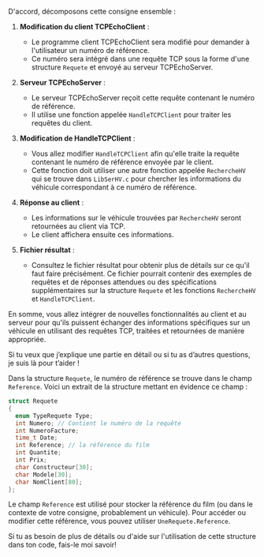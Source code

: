 D'accord, décomposons cette consigne ensemble :

1. **Modification du client TCPEchoClient** : 
   - Le programme client TCPEchoClient sera modifié pour demander à l'utilisateur un numéro de référence. 
   - Ce numéro sera intégré dans une requête TCP sous la forme d'une structure `Requete` et envoyé au serveur TCPEchoServer.

2. **Serveur TCPEchoServer** :
   - Le serveur TCPEchoServer reçoit cette requête contenant le numéro de référence.
   - Il utilise une fonction appelée `HandleTCPClient` pour traiter les requêtes du client.

3. **Modification de HandleTCPClient** :
   - Vous allez modifier `HandleTCPClient` afin qu'elle traite la requête contenant le numéro de référence envoyée par le client.
   - Cette fonction doit utiliser une autre fonction appelée `RechercheHV` qui se trouve dans `LibSerHV.c` pour chercher les informations du véhicule correspondant à ce numéro de référence.

4. **Réponse au client** :
   - Les informations sur le véhicule trouvées par `RechercheHV` seront retournées au client via TCP.
   - Le client affichera ensuite ces informations.

5. **Fichier résultat** :
   - Consultez le fichier résultat pour obtenir plus de détails sur ce qu'il faut faire précisément. Ce fichier pourrait contenir des exemples de requêtes et de réponses attendues ou des spécifications supplémentaires sur la structure `Requete` et les fonctions `RechercheHV` et `HandleTCPClient`.

En somme, vous allez intégrer de nouvelles fonctionnalités au client et au serveur pour qu'ils puissent échanger des informations spécifiques sur un véhicule en utilisant des requêtes TCP, traitées et retournées de manière appropriée. 

Si tu veux que j’explique une partie en détail ou si tu as d’autres questions, je suis là pour t’aider !

Dans la structure `Requete`, le numéro de référence se trouve dans le champ `Reference`. Voici un extrait de la structure mettant en évidence ce champ :

```c
struct Requete
{
  enum TypeRequete Type;
  int Numero; // Contient le numéro de la requête
  int NumeroFacture;
  time_t Date;
  int Reference; // la référence du film
  int Quantite;
  int Prix;
  char Constructeur[30];
  char Modele[30];
  char NomClient[80];
};
```

Le champ `Reference` est utilisé pour stocker la référence du film (ou dans le contexte de votre consigne, probablement un véhicule). Pour accéder ou modifier cette référence, vous pouvez utiliser `UneRequete.Reference`.

Si tu as besoin de plus de détails ou d'aide sur l'utilisation de cette structure dans ton code, fais-le moi savoir!
